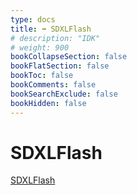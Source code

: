 ```yaml
---
type: docs
title: ➡️ SDXLFlash
# description: "IDK"
# weight: 900
bookCollapseSection: false
bookFlatSection: false
bookToc: false
bookComments: false
bookSearchExclude: false
bookHidden: false
---
```


# SDXLFlash

[SDXLFlash](/xcom/ai/image/sdxl-flash/)
